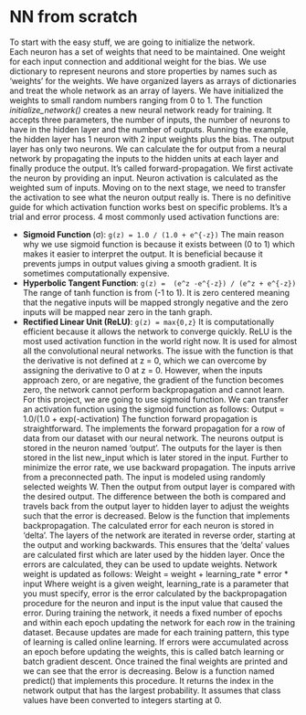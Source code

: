 # NN from scratch

To start with the easy stuff, we are going to initialize the network. <br>
Each neuron has a set of weights that need to be maintained. One weight for each input connection and additional weight for the bias. We use dictionary to represent neurons and store properties by names such as ‘weights’ for the weights. We have organized layers as arrays of dictionaries and treat the whole network as an array of layers.
We have initialized the weights to small random numbers ranging from 0 to 1.
The function <i>initialize_network()</i> creates a new neural network ready for training. It accepts three parameters, the number of inputs, the number of neurons to have in the hidden layer and the number of outputs. 
Running the example, the hidden layer has 1 neuron with 2 input weights plus the bias. The output layer has only two neurons.
We can calculate the for output from a neural network by propagating the inputs to the hidden units at each layer and finally produce the output. It’s called forward-propagation.
We first activate the neuron by providing an input. Neuron activation is calculated as the weighted sum of inputs.
Moving on to the next stage, we need to transfer the activation to see what the neuron output really is. There is no definitive guide for which activation function works best on specific problems. It’s a trial and error process. 4 most commonly used activation functions are:
*	<b>Sigmoid Function </b> (σ): `g(z) = 1.0 / (1.0 + e^{-z})`
The main reason why we use sigmoid function is because it exists  between (0 to 1) which makes it easier to interpret the output. It is beneficial because it prevents jumps in output values giving a smooth gradient. It is sometimes computationally expensive.
*	<b>Hyperbolic Tangent Function</b>: `g(z) =  (e^z -e^{-z}) / (e^z + e^{-z})`
The range of tanh function is from (-1 to 1). It is zero centered meaning that the negative inputs will be mapped strongly negative and the zero inputs will be mapped near zero in the tanh graph.
*	<b>Rectified Linear Unit (ReLU)</b>: `g(z) = max{0,z}`
It is computationally efficient because it allows the network to converge quickly. ReLU is the most used activation function in the world right now. It is used for almost all the convolutional neural networks. The issue with the function is that the derivative is not defined at z = 0, which we can overcome by assigning the derivative to 0 at z = 0. However, when the inputs approach zero, or are negative, the gradient of the function  becomes zero, the network cannot perform backpropagation and cannot learn. 
For this project, we are going to use sigmoid function. We can transfer an activation function using the sigmoid function as follows:
	Output = 1.0/(1.0 + exp(-activation)
The function forward propagation is straightforward. The  implements the forward propagation for a row of data from our dataset with our neural network. The neurons output is stored in the neuron named ‘output’. The outputs for the layer is then stored in the list new_input which is later stored in the input. 
Further to minimize the error rate, we use backward propagation.
The inputs arrive from a preconnected path. The input is modeled using randomly selected weights W. Then the output from output layer is compared with the desired output. The difference between the both is compared and travels back from the output layer to hidden layer to adjust the weights such that the error is decreased.
Below is the function that implements backpropagation.  The calculated error for each neuron is stored in ‘delta’. The layers of the network are iterated in reverse order, starting at the output and working backwards. This ensures that the ‘delta’ values are calculated first which are later used by the hidden layer. 
Once the errors are calculated, they can be used to update weights. Network weight is updated as follows:
Weight = weight + learning_rate * error * input
Where weight is a given weight, learning_rate is a parameter that you must specify, error is the error calculated by the backpropagation procedure for the neuron and input is the input value that caused the error.
During training the network, it needs a fixed number of epochs and within each epoch updating the network for each row in the training dataset. Because updates are made for each training pattern, this type of learning is called online learning. If errors were accumulated across an epoch before updating the weights, this is called batch learning or batch gradient descent. Once trained the final weights are printed and we can see that the error is decreasing. 
Below is a function named predict() that implements this procedure. It returns the index in the network output that has the largest probability. It assumes that class values have been converted to integers starting at 0.
